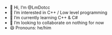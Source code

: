 - 👋 Hi, I’m @LmDotcc
- 👀 I’m interested in C++ / Low level programming
- 🌱 I’m currently learning C++ & C#
- 💞️ I’m looking to collaborate on nothing for now
- 😄 Pronouns: he/him

<!---
LmDotcc/LmDotcc is a ✨ special ✨ repository because its `README.md` (this file) appears on your GitHub profile.
You can click the Preview link to take a look at your changes.
--->
